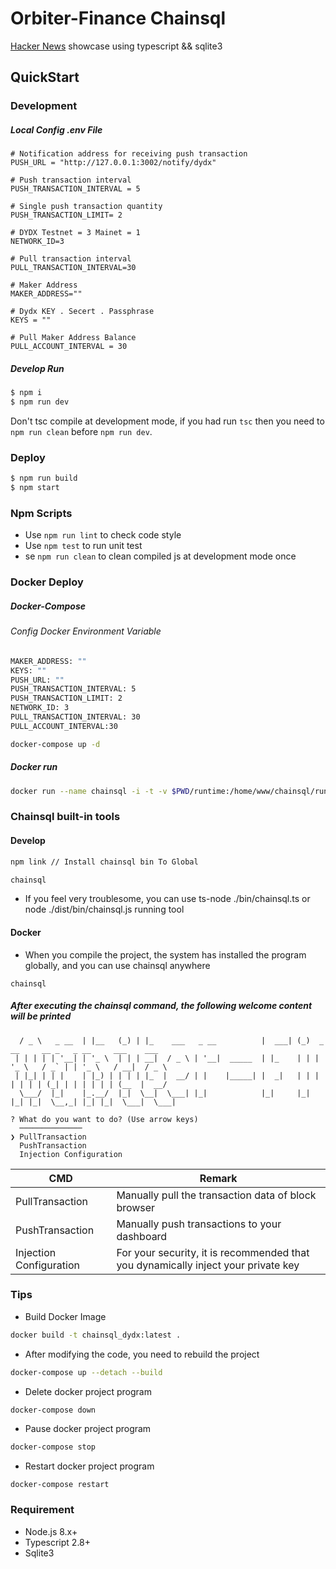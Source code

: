 # Orbiter-Finance Chainsql

[Hacker News](https://github.com/Orbiter-Finance/chainsql) showcase using typescript && sqlite3

## QuickStart

### Development
##### Local Config .env File
```
# Notification address for receiving push transaction
PUSH_URL = "http://127.0.0.1:3002/notify/dydx" 

# Push transaction interval
PUSH_TRANSACTION_INTERVAL = 5

# Single push transaction quantity
PUSH_TRANSACTION_LIMIT= 2

# DYDX Testnet = 3 Mainet = 1
NETWORK_ID=3

# Pull transaction interval
PULL_TRANSACTION_INTERVAL=30

# Maker Address 
MAKER_ADDRESS=""

# Dydx KEY . Secert . Passphrase 
KEYS = "" 

# Pull Maker Address Balance
PULL_ACCOUNT_INTERVAL = 30
```
##### Develop Run
```bash
$ npm i
$ npm run dev
```

Don't tsc compile at development mode, if you had run `tsc` then you need to `npm run clean` before `npm run dev`.

### Deploy

```bash
$ npm run build
$ npm start
```

### Npm Scripts

- Use `npm run lint` to check code style
- Use `npm test` to run unit test
- se `npm run clean` to clean compiled js at development mode once

### Docker Deploy
##### Docker-Compose 
###### Config Docker Environment Variable
```bash
MAKER_ADDRESS: ""
KEYS: ""
PUSH_URL: ""
PUSH_TRANSACTION_INTERVAL: 5
PUSH_TRANSACTION_LIMIT: 2
NETWORK_ID: 3
PULL_TRANSACTION_INTERVAL: 30
PULL_ACCOUNT_INTERVAL:30
```
```bash
docker-compose up -d
```
##### Docker run
```bash
docker run --name chainsql -i -t -v $PWD/runtime:/home/www/chainsql/runtime -e KETS=""  chainsql_dydx:latest npm run start
```
### Chainsql built-in tools
#### Develop
```bash
npm link // Install chainsql bin To Global
```
```bash
chainsql
```
- If you feel very troublesome, you can use ts-node ./bin/chainsql.ts or node ./dist/bin/chainsql.js running tool
#### Docker 
- When you compile the project, the system has installed the program globally, and you can use chainsql anywhere
```
chainsql
```

##### After executing the chainsql command, the following welcome content will be printed
```   ___           _       _   _                           _____   _                                       
  / _ \   _ __  | |__   (_) | |_    ___   _ __          |  ___| (_)  _ __     __ _   _ __     ___    ___ 
 | | | | | '__| | '_ \  | | | __|  / _ \ | '__|  _____  | |_    | | | '_ \   / _` | | '_ \   / __|  / _ \
 | |_| | | |    | |_) | | | | |_  |  __/ | |    |_____| |  _|   | | | | | | | (_| | | | | | | (__  |  __/
  \___/  |_|    |_.__/  |_|  \__|  \___| |_|            |_|     |_| |_| |_|  \__,_| |_| |_|  \___|  \___|
                                                                                                         
? What do you want to do? (Use arrow keys)
  ──────────────
❯ PullTransaction 
  PushTransaction 
  Injection Configuration
```
| CMD | Remark  |
| ------ | ------ |
| PullTransaction | Manually pull the transaction data of block browser  |
| PushTransaction | Manually push transactions to your dashboard  |
| Injection Configuration | For your security, it is recommended that you dynamically inject your private key  |

### Tips
- Build Docker Image
``` bash
docker build -t chainsql_dydx:latest .
```
- After modifying the code, you need to rebuild the project
```bash
docker-compose up --detach --build
```
- Delete docker project program
```bash
docker-compose down
```
- Pause docker project program
```bash
docker-compose stop
```
- Restart docker project program
```
docker-compose restart
```
### Requirement

- Node.js 8.x+
- Typescript 2.8+
- Sqlite3